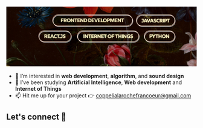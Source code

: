 ![coppeliaSkills](https://github.com/Copp31/Copp31/blob/main/header.png)

- 👀 I’m interested in **web development**, **algorithm**, and **sound design**
- 🌱 I’ve been studying **Artificial Intelligence**, **Web development** and **Internet of Things**
- 📫 Hit me up for your project :point_right: coppelialarochefrancoeur@gmail.com


## Let's connect 🧲
